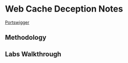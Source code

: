 # Web Cache Deception Notes

[Portswigger](https://portswigger.net/web-security/web-cache-deception)

## Methodology

## Labs Walkthrough
